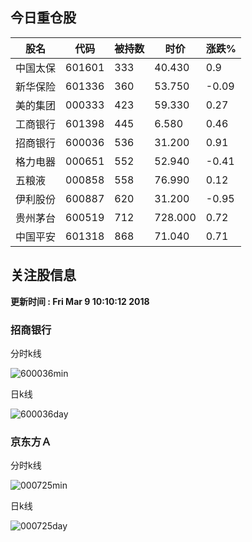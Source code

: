 
## 今日重仓股 

|股名|代码|被持数|时价|涨跌%|
|---|---|---|---|---|
|中国太保|601601|333|40.430|0.9|
|新华保险|601336|360|53.750|-0.09|
|美的集团|000333|423|59.330|0.27|
|工商银行|601398|445|6.580|0.46|
|招商银行|600036|536|31.200|0.91|
|格力电器|000651|552|52.940|-0.41|
|五粮液|000858|558|76.990|0.12|
|伊利股份|600887|620|31.200|-0.95|
|贵州茅台|600519|712|728.000|0.72|
|中国平安|601318|868|71.040|0.71|

## 关注股信息
**更新时间 : Fri Mar  9 10:10:12 2018**
### 招商银行 
分时k线

![600036min](http://image.sinajs.cn/newchart/min/n/sh600036.gif)

日k线

![600036day](http://image.sinajs.cn/newchart/daily/n/sh600036.gif)

### 京东方Ａ 
分时k线

![000725min](http://image.sinajs.cn/newchart/min/n/sz000725.gif)

日k线

![000725day](http://image.sinajs.cn/newchart/daily/n/sz000725.gif)
